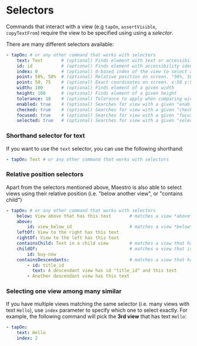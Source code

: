 # Selectors

Commands that interact with a view (e.g `tapOn`, `assertVisible`,
`copyTextFrom`) require the view to be specified using using a _selector_.

There are many different selectors available:

```yaml
- tapOn: # or any other command that works with selectors
    text: Text       # (optional) Finds element with text or accessibility text that matches regep
    id: id           # (optional) Finds element with accessibility identifier that matches regexp
    index: 0         # (optional) 0-based index of the view to select among those that match all other criteria
    point: 50%, 50%  # (optional) Relative position on screen. "50%, 50%" is the middle of screen
    point: 50, 75    # (optional) Exact coordinates on screen. x:50 y:50, in pixels
    width: 100       # (optional) Finds element of a given width
    height: 100      # (optional) Finds element of a given height
    tolerance: 10    # (optional) Tolerance to apply when comparing width and height
    enabled: true    # (optional) Searches for view with a given "enabled" state
    checked: true    # (optional) Searches for view with a given "checked" state
    focused: true    # (optional) Searches for view with a given "focused" state
    selected: true   # (optional) Searches for view with a given "selected" state
```

### Shorthand selector for text

If you want to use the `text` selector, you can use the following shorthand:

```yaml
- tapOn: Text # or any other command that works with selectors
```

### Relative position selectors

Apart from the selectors mentioned above, Maestro is also able to select views
using their relative position (i.e. "below another view", or "contains child")

```yaml
- tapOn: # or any other command that works with selectors
    below: View above that has this text       # matches a view *above* that has the given text
    above:
        id: view_below_id                      # matches a view *below* that has the given id
    leftOf: View to the right has this text
    rightOf: View to the left has this text
    containsChild: Text in a child view        # matches a view that has a *direct* child view with the given text
    childOf:                                   # matches a view that is a child of a view with id "buy-now"
        id: buy-now
    containsDescendants:                       # matches a view that has all the descendant views given below
        - id: title_id
          text: A descendant view has id "title_id" and this text
        - Another descendant view has this text
```

### Selecting one view among many similar

If you have multiple views matching the same selector (i.e. many views with text
`Hello`), use `index` parameter to specify which one to select exactly. For
example, the following command will pick the **3rd view** that has text `Hello`:

```yaml
- tapOn:
    text: Hello
    index: 2
```
